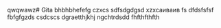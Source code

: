 qwqwawz# Gita
bhbhbhefefg
czxcs
sdfsdgdgsd
xzxcаиваив
fs
dfdsfsfsf
fbfgfgzds
csdcscs
dgraetthjkhj
ngchtrdsdd
fhfthfthfth
